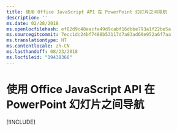 ```yaml
---
title: 使用 Office JavaScript API 在 PowerPoint 幻灯片之间导航
description: ''
ms.date: 02/28/2018
ms.openlocfilehash: ef82d9c48eacfa49d9cabf16dbbe793a1f22be5a
ms.sourcegitcommit: 7ecc1dc24bf7488b53117d7a83ad60e952a6f7aa
ms.translationtype: HT
ms.contentlocale: zh-CN
ms.lasthandoff: 08/23/2018
ms.locfileid: "19438366"
---
```

# <a name="navigate-between-slides-in-powerpoint-using-the-office-javascript-api"></a>使用 Office JavaScript API 在 PowerPoint 幻灯片之间导航

[!INCLUDE[](../includes/powerpoint-tutorial-navigate-slides.md)]